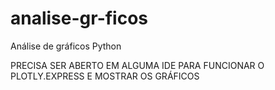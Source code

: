# analise-gr-ficos
Análise de gráficos Python

PRECISA SER ABERTO EM ALGUMA IDE PARA FUNCIONAR O PLOTLY.EXPRESS E MOSTRAR OS GRÁFICOS
